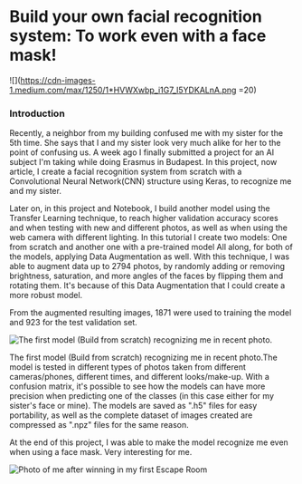 # Build your own facial recognition system: To work even with a face mask!
![](https://cdn-images-1.medium.com/max/1250/1*HVWXwbp_i1G7_I5YDKALnA.png =20)

### Introduction
Recently, a neighbor from my building confused me with my sister for the 5th time. She says that I and my sister look very much alike for her to the point of confusing us. A week ago I finally submitted a project for an AI subject I'm taking while doing Erasmus in Budapest.
In this project, now article, I create a facial recognition system from scratch with a Convolutional Neural Network(CNN) structure using Keras, to recognize me and my sister.

Later on, in this project and Notebook, I build another model using the Transfer Learning technique, to reach higher validation accuracy scores and when testing with new and different photos, as well as when using the web camera with different lighting.
In this tutorial I create two models: One from scratch and another one with a pre-trained model
All along, for both of the models, applying Data Augmentation as well. With this technique, I was able to augment data up to 2794 photos, by randomly adding or removing brightness, saturation, and more angles of the faces by flipping them and rotating them. It's because of this Data Augmentation that I could create a more robust model.

From the augmented resulting images, 1871 were used to training the model and 923 for the test validation set.

![The first model (Build from scratch) recognizing me in recent photo.](https://cdn-images-1.medium.com/max/938/1*GeEHUmsVwNEB95aK09RgOw.png)

The first model (Build from scratch) recognizing me in recent photo.The model is tested in different types of photos taken from different cameras/phones, different times, and different looks/make-up. With a confusion matrix, it's possible to see how the models can have more precision when predicting one of the classes (in this case either for my sister's face or mine).
The models are saved as ".h5" files for easy portability, as well as the complete dataset of images created are compressed as ".npz" files for the same reason.

At the end of this project, I was able to make the model recognize me even when using a face mask. Very interesting for me.

![Photo of me after winning in my first Escape Room](https://cdn-images-1.medium.com/max/1250/1*BvO6uQfdn6cUqxueWuWRPQ.png)
[](https://cdn-images-1.medium.com/max/1250/1*Uc5jGDIqs0PZDOrxfI9odw.png)
